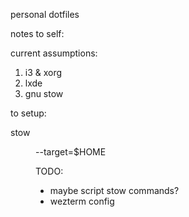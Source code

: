 personal dotfiles

notes to self:

current assumptions:
1. i3 & xorg
2. lxde
3. gnu stow


to setup:

stow <dir> --target=$HOME

TODO:
* maybe script stow commands? 
* wezterm config

